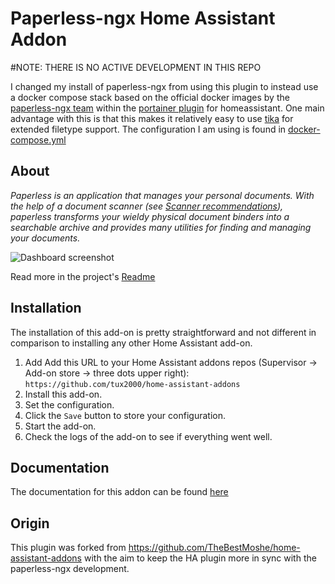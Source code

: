 # Paperless-ngx Home Assistant Addon

#NOTE: THERE IS NO ACTIVE DEVELOPMENT IN THIS REPO

I changed my install of paperless-ngx from using this plugin to instead use a
docker compose stack based on the official docker images by the [paperless-ngx team](https://docs.paperless-ngx.com/setup/#docker_hub) within the [portainer
plugin](https://github.com/MikeJMcGuire/hass-portainer) for homeassistant.
One main advantage with this is that this makes it relatively easy to use
[tika](https://docs.paperless-ngx.com/configuration/#tika) for extended filetype
support. The configuration I am using is found in
[docker-compose.yml](docker-compose.yml)


## About

_Paperless is an application that manages your personal documents. With the help of a document scanner (see [Scanner recommendations](https://paperless-ngx.readthedocs.io/en/latest/scanners.html)), paperless transforms your wieldy physical document binders into a searchable archive and provides many utilities for finding and managing your documents._

![Dashboard screenshot](https://raw.githubusercontent.com/paperless-ngx/paperless-ngx/main/docs/assets/screenshots/documents-smallcards.png)

Read more in the project's [Readme](https://github.com/paperless-ngx/paperless-ngx)

## Installation

The installation of this add-on is pretty straightforward and not different in
comparison to installing any other Home Assistant add-on.

1. Add Add this URL to your Home Assistant addons repos (Supervisor -> Add-on store -> three dots upper right): `https://github.com/tux2000/home-assistant-addons`
1. Install this add-on.
1. Set the configuration.
1. Click the `Save` button to store your configuration.
1. Start the add-on.
1. Check the logs of the add-on to see if everything went well.

## Documentation

The documentation for this addon can be found [here](DOCS.md)

## Origin

This plugin was forked from https://github.com/TheBestMoshe/home-assistant-addons with the aim to keep the HA plugin more in sync with the paperless-ngx development.

